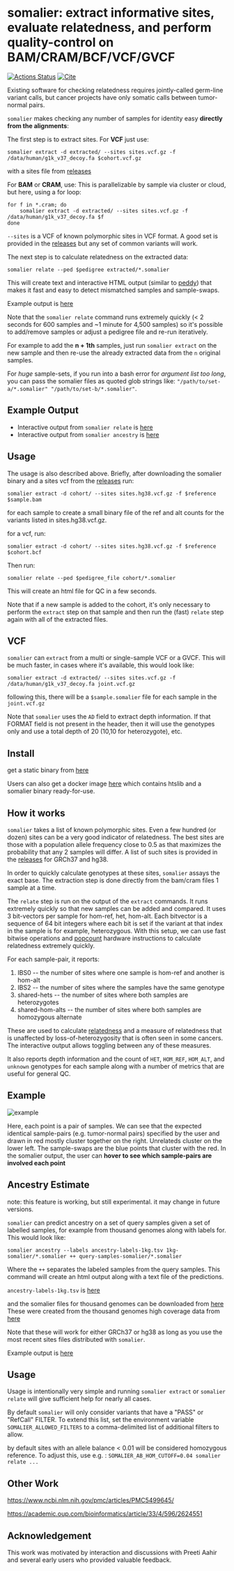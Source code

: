 # somalier: extract informative sites, evaluate relatedness, and perform quality-control on BAM/CRAM/BCF/VCF/GVCF

[![Actions Status](https://github.com/brentp/somalier/workflows/Docker%20Image%20CI/badge.svg)](https://github.com/brentp/somalier/actions)
[![Cite](https://img.shields.io/badge/cite-genome%20medicine-blue)](https://genomemedicine.biomedcentral.com/articles/10.1186/s13073-020-00761-2)

Existing software for checking relatedness requires jointly-called germ-line variant calls,
but cancer projects have only somatic calls between tumor-normal pairs.

`somalier` makes checking any number of samples for identity easy **directly from the alignments**:

The first step is to extract sites. For **VCF** just use:
```
somalier extract -d extracted/ --sites sites.vcf.gz -f /data/human/g1k_v37_decoy.fa $cohort.vcf.gz
```

with a sites file from [releases](https://github.com/brentp/somalier/releases/latest)

For **BAM** or **CRAM**, use:
This is parallelizable by sample via cluster or cloud, but here, using a for loop:
```
for f in *.cram; do
    somalier extract -d extracted/ --sites sites.vcf.gz -f /data/human/g1k_v37_decoy.fa $f
done
```

`--sites` is a VCF of known polymorphic sites in VCF format. A good set is provided in
the [releases](https://github.com/brentp/somalier/releases) but any set of common variants will work.


The next step is to calculate relatedness on the extracted data:

```
somalier relate --ped $pedigree extracted/*.somalier
```
This will create text and interactive HTML output (similar to [peddy](https://github.com/brentp/peddy))
that makes it fast and easy to detect mismatched samples and sample-swaps.

Example output is [here](https://brentp.github.io/somalier/ex.html)

Note that the `somalier relate` command runs extremely quickly (< 2 seconds for 600 samples and ~1 minute for 4,500 samples) so it's possible
to add/remove samples or adjust a pedigree file and re-run iteratively.

For example to add the **n + 1th** samples, just run `somalier extract` on the new sample and then re-use
the already extracted data from the `n` original samples.

For *huge* sample-sets, if you run into a bash error for *argument list too long*, you can pass the somalier files as quoted
glob strings like:  `"/path/to/set-a/*.somalier" "/path/to/set-b/*.somalier"`.

## Example Output

+ Interactive output from `somalier relate` is [here](https://brentp.github.io/somalier/ex.html)
+ Interactive output from `somalier ancestry` is [here](https://brentp.github.io/somalier/ex.somalier-ancestry.html)

## Usage

The usage is also described above. Briefly, after downloading the somalier binary and a sites vcf from the [releases](https://github.com/brentp/somalier/releases/latest) run:
```
somalier extract -d cohort/ --sites sites.hg38.vcf.gz -f $reference $sample.bam
```
for each sample to create a small binary file of the ref and alt counts for the variants listed
in sites.hg38.vcf.gz.

for a vcf, run:
```
somalier extract -d cohort/ --sites sites.hg38.vcf.gz -f $reference $cohort.bcf
```

Then run:
```
somalier relate --ped $pedigree_file cohort/*.somalier
```
This will create an html file for QC in a few seconds. 

Note that if a new sample is added to the cohort, it's only necessary to perform
the `extract` step on that sample and then run the (fast) `relate` step again with all
of the extracted files.

## VCF

`somalier` can `extract` from a multi or single-sample VCF or a GVCF. This will be much faster, in cases where it's available,
this would look like:

```
somalier extract -d extracted/ --sites sites.vcf.gz -f /data/human/g1k_v37_decoy.fa joint.vcf.gz
```

following this, there will be a `$sample.somalier` file for each sample in the `joint.vcf.gz`

Note that `somalier` uses the `AD` field to extract depth information. If that FORMAT field is not present in the
header, then it will use the genotypes only and use a total depth of 20 (10,10 for heterozygote), etc.


## Install

get a static binary from [here](https://github.com/brentp/somalier/releases)

Users can also get a docker image [here](https://hub.docker.com/r/brentp/somalier/tags)
which contains htslib and a somalier binary ready-for-use.

## How it works

`somalier` takes a list of known polymorphic sites. Even a few hundred (or dozen) sites
can be a very good indicator of relatedness. The best sites are those with a population
allele frequency close to 0.5 as that maximizes the probability that any 2 samples will differ.
A list of such sites is provided in the [releases](https://github.com/brentp/somalier/releases)
for GRCh37 and hg38.

In order to quickly calculate genotypes at these sites, `somalier` assays the exact base.
The extraction step is done directly from the bam/cram files 1 sample at a time.

The `relate` step is run on the output of the `extract` commands. It runs extremely quickly
so that new samples can be added and compared. It uses 3 bit-vectors per sample for hom-ref,
het, hom-alt. Each bitvector is a sequence of 64 bit integers where each bit is set if
the variant at that index in the sample is for example, heterozygous. With this setup,
we can use fast bitwise operations and [popcount](https://en.wikichip.org/wiki/population_count)
hardware instructions to calculate relatedness extremely quickly.

For each sample-pair, it reports:
1. IBS0 -- the number of sites where one sample is hom-ref and another is hom-alt
2. IBS2 -- the number of sites where the samples have the same genotype
3. shared-hets -- the number of sites where both samples are heterozygotes
4. shared-hom-alts -- the number of sites where both samples are homozygous alternate

These are used to calculate [relatedness](https://en.wikipedia.org/wiki/Coefficient_of_relationship)
and a measure of relatedness that is unaffected by loss-of-heterozygosity that is often seen in some 
cancers. The interactive output allows toggling between any of these measures.

It also reports depth information and the count of `HET`, `HOM_REF`, `HOM_ALT`, and `unknown` genotypes for each sample
along with a number of metrics that are useful for general QC.

## Example

![example](https://user-images.githubusercontent.com/1739/43783575-4863f13c-9a1f-11e8-9cf8-622f784edc69.png)

Here, each point is a pair of samples. We can see that the expected identical sample-pairs (e.g. tumor-normal pairs) specified by the user
and drawn in red mostly cluster together on the right. Unrelateds cluster on the lower left. The sample-swaps are the blue points that cluster with
the red. In the somalier output, the user can **hover to see which sample-pairs are involved each point**


## Ancestry Estimate

note: this feature is working, but still experimental. it may change in future versions.

`somalier` can predict ancestry on a set of query samples given a set of labelled samples, for example from thousand genomes along with labels for.
This would look like:

```
somalier ancestry --labels ancestry-labels-1kg.tsv 1kg-somalier/*.somalier ++ query-samples-somalier/*.somalier
```
Where the `++` separates the labeled samples from the query samples. This command will create an html output along
with a text file of the predictions.

`ancestry-labels-1kg.tsv` is [here](https://raw.githubusercontent.com/brentp/somalier/master/scripts/ancestry-labels-1kg.tsv)

and the somalier files for thousand genomes can be downloaded from [here](https://zenodo.org/record/3479773/files/1kg.somalier.tar.gz?download=1)
These were created from the thousand genomes high coverage data from [here](http://ftp.1000genomes.ebi.ac.uk/vol1/ftp/data_collections/1000G_2504_high_coverage/working/20190425_NYGC_GATK/)

Note that these will work for either GRCh37 or hg38 as long as you use the most recent sites files distributed with `somalier`.

Example output is [here](https://brentp.github.io/somalier/ex.somalier-ancestry.html)


## Usage

Usage is intentionally very simple and running `somalier extract` or `somalier relate` will give sufficient help for nearly
all cases.

By default `somalier` will only consider variants that have a "PASS" or "RefCall" FILTER. To extend this list, set
the environment variable `SOMALIER_ALLOWED_FILTERS` to a comma-delimited list of additional filters to allow.

by default sites with an allele balance < 0.01 will be considered homozygous reference. To adjust this, use e.g. : 
`SOMALIER_AB_HOM_CUTOFF=0.04 somalier relate ...`
 
## Other Work

https://www.ncbi.nlm.nih.gov/pmc/articles/PMC5499645/

https://academic.oup.com/bioinformatics/article/33/4/596/2624551


## Acknowledgement

This work was motivated by interaction and discussions with Preeti Aahir and several
early users who provided valuable feedback.
